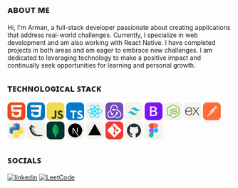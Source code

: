 <h2 align="left">ᴀʙᴏᴜᴛ ᴍᴇ</h2>
<p align="left">
  Hi, I'm Arman, a full-stack developer passionate about creating applications that address real-world challenges. Currently, I specialize in web development and am also working with React Native. I have completed projects in both areas and am eager to embrace new challenges. I am dedicated to leveraging technology to make a positive impact and continually seek opportunities for learning and personal growth.
</p>

<h2 align="left">ᴛᴇᴄʜɴᴏʟᴏɢɪᴄᴀʟ ꜱᴛᴀᴄᴋ</h2>
<p align="left">
  <img src="https://github.com/tandpfun/skill-icons/blob/main/icons/HTML.svg" alt="html" width="40" height="40"/>
  <img src="https://github.com/tandpfun/skill-icons/blob/main/icons/CSS.svg" alt="css" width="40" height="40"/>
  <img src="https://github.com/tandpfun/skill-icons/blob/main/icons/JavaScript.svg" alt="javascript" width="40" height="40"/>
  <img src="https://github.com/tandpfun/skill-icons/blob/main/icons/TypeScript.svg" alt="typescript" width="40" height="40"/>
  <img src="https://github.com/tandpfun/skill-icons/blob/main/icons/React-Light.svg" alt="react" width="40" height="40"/>
  <img src="https://github.com/tandpfun/skill-icons/blob/main/icons/Redux.svg" alt="redux" width="40" height="40"/>
  <img src="https://github.com/tandpfun/skill-icons/blob/main/icons/TailwindCSS-Light.svg" alt="tailwindcss" width="40" height="40"/>
  <img src="https://github.com/tandpfun/skill-icons/blob/main/icons/Bootstrap.svg" alt="bootstrap" width="40" height="40"/>
  <img src="https://github.com/tandpfun/skill-icons/blob/main/icons/NodeJS-Light.svg" alt="node.js" width="40" height="40"/>
  <img src="https://github.com/tandpfun/skill-icons/blob/main/icons/ExpressJS-Light.svg" alt="express.js" width="40" height="40"/>
  <img src="https://github.com/tandpfun/skill-icons/blob/main/icons/Postman.svg" alt="postman" width="40" height="40"/>
<!--   <img src="https://github.com/tandpfun/skill-icons/blob/main/icons/Redis-Light.svg" alt="redis" width="40" height="40"/> -->
  <img src="https://github.com/tandpfun/skill-icons/blob/main/icons/Python-Light.svg" alt="python" width="40" height="40"/>
  <img src="https://github.com/tandpfun/skill-icons/blob/main/icons/Flask-Light.svg" alt="flask" width="40" height="40"/>
<!--   <img src="https://github.com/tandpfun/skill-icons/blob/main/icons/Java-Light.svg" alt="java" width="40" height="40"/> -->
<!--   <img src="https://github.com/tandpfun/skill-icons/blob/main/icons/Spring-Light.svg" alt="springboot" width="40" height="40"/> -->
  <img src="https://github.com/tandpfun/skill-icons/blob/main/icons/MongoDB.svg" alt="mongodb" width="40" height="40"/>
<!--   <img src="https://github.com/tandpfun/skill-icons/blob/main/icons/MySQL-Light.svg" alt="mysql" width="40" height="40"/> -->
  <img src="https://github.com/tandpfun/skill-icons/blob/main/icons/NextJS-Light.svg" alt="next.js" width="40" height="40"/>
  <img src="https://github.com/tandpfun/skill-icons/blob/main/icons/Vercel-Light.svg" alt="vercel" width="40" height="40"/>
  <img src="https://github.com/tandpfun/skill-icons/blob/main/icons/Git.svg" alt="git" width="40" height="40"/>
  <img src="https://github.com/tandpfun/skill-icons/blob/main/icons/Github-Light.svg" alt="github" width="40" height="40"/>
<!--   <img src="https://github.com/tandpfun/skill-icons/blob/main/icons/GraphQL-Light.svg" alt="graphql" width="40" height="40"/> -->
<!--   <img src="https://github.com/tandpfun/skill-icons/blob/main/icons/Docker.svg" alt="docker" width="40" height="40"/> -->
<!--   <img src="https://github.com/tandpfun/skill-icons/blob/main/icons/Kubernetes.svg" alt="kubernetes" width="40" height="40"/> -->
  <img src="https://github.com/tandpfun/skill-icons/blob/main/icons/Figma-Light.svg" alt="figma" width="40" height="40"/>
<!--   <img src="" alt="" width="40" height="40"/> -->
</p>

<h2 align="left">ꜱᴏᴄɪᴀʟꜱ</h2>
<p align="left"> 
  <a href="https://www.linkedin.com/in/reacharman/" target="_blank"><img alt="linkedin" src="https://img.shields.io/badge/linkedin-%230077B5.svg?style=for-the-badge&logo=linkedin&logoColor=white" /></a>
  <a href="https://leetcode.com/u/reacharman/" target="_blank"><img alt="LeetCode" src="https://img.shields.io/badge/LeetCode-000000?style=for-the-badge&logo=LeetCode&logoColor=#d16c06" /></a>
</p>
